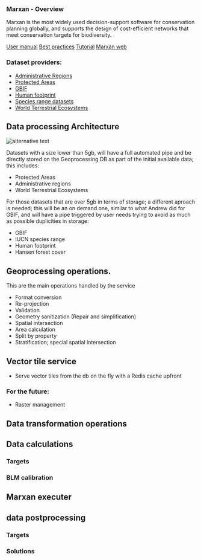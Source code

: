 ### Marxan - Overview
Marxan is the most widely used decision-support software for conservation planning globally, and supports the design of cost-efficient networks that meet conservation targets for biodiversity.

[User manual](https://marxansolutions.org/wp-content/uploads/2020/04/Marxan_User_Manual_2008.pdf)
[Best practices](https://marxansolutions.org/wp-content/uploads/2020/04/Marxan-Good-Practices-Handbook-v2-2013.pdf)
[Tutorial](https://marxansolutions.org/wp-content/uploads/2020/04/Tutorial.zip)
[Marxan web](https://app.marxanweb.org/)

### Dataset providers:
* [Administrative Regions](https://d1gam3xoknrgr2.cloudfront.net/current/WDPA_WDOECM_wdpa_shp.zip)
* [Protected Areas](https://d1gam3xoknrgr2.cloudfront.net/current/WDPA_WDOECM_wdpa_shp.zip)
* [GBIF](https://api.gbif.org/v1/)
* [Human footprint](https://figshare.com/articles/Global_Human_Modification/7283087)
* [Species range datasets](https://www.iucnredlist.org/resources/spatial-data-download)
* [World Terrestrial Ecosystems](https://www.arcgis.com/home/item.html?id=140af3e5389a4afcb421ee4633d18d3a)


## Data processing Architecture
![alternative text](http://www.plantuml.com/plantuml/proxy?cache=no&src=https://raw.githubusercontent.com/Vizzuality/marxan-cloud/feature/add-new-services-processing/marxan-data-processing-architecture.puml)

Datasets with a size lower than 5gb, will have a full automated pipe and be directly stored on the Geoprocessing DB as part of the initial available data; this includes:  
* Protected Areas 
* Administrative regions
* World Terrestrial Ecosystems  

For those datasets that are over 5gb in terms of storage; a different aproach is needed; this will be an on demand one, similar to what Andrew did for GBIF, and will have a pipe triggered by user needs trying to avoid as much as possible duplicities in storage: 
* GBIF
* IUCN species range
* Human footprint 
* Hansen forest cover

## Geoprocessing operations.

This are the main operations handled by the service
* Format conversion
* Re-projection
* Validation
* Geometry sanitization (Repair and simplification)
* Spatial intersection
* Area calculation
* Split by property
* Stratification; special spatial intersection

## Vector tile service

* Serve vector tiles from the db on the fly with a Redis cache upfront


### For the future:
* Raster management

## Data transformation operations


## Data calculations
### Targets

### BLM calibration


## Marxan executer

## data postprocessing
### Targets
### Solutions
